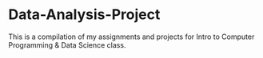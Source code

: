# Data-Analysis-Project

This is a compilation of my assignments and projects for Intro to Computer Programming & Data Science class. 
